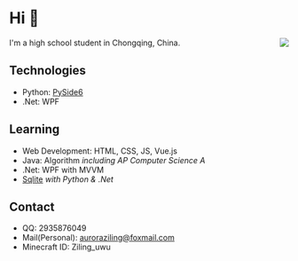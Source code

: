 # Hi 👋
<a href="#"><img align="right" src="https://github-readme-stats.vercel.app/api?username=auroraziling&theme=tokyonight"></img></a>

I'm a high school student in Chongqing, China.

## Technologies

- Python: [PySide6](https://pypi.org/project/PySide6/)
- .Net: WPF

## Learning

- Web Development: HTML, CSS, JS, Vue.js
- Java: Algorithm *including AP Computer Science A*
- .Net: WPF with MVVM
- [Sqlite](https://www.sqlite.org/) *with Python & .Net*

## Contact
- QQ: 2935876049
- Mail(Personal): auroraziling@foxmail.com
- Minecraft ID: Ziling_uwu
